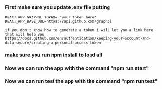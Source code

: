 ### First make sure you update .env file putting

    REACT_APP_GRAPHQL_TOKEN= "your token here"
    REACT_APP_BASE_URL=https://api.github.com/graphql

    if you don't know how to generate a token i will let you a link here that will help you
    https://docs.github.com/en/authentication/keeping-your-account-and-data-secure/creating-a-personal-access-token

### make sure you run npm install to load all

### Now we can run the app with the command "npm run start"

### Now we can run test the app with the command "npm run test"

